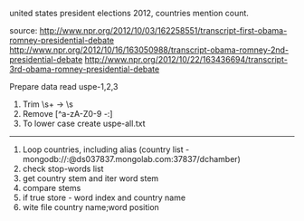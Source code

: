 ﻿united states president elections 2012, countries mention count.

source:
http://www.npr.org/2012/10/03/162258551/transcript-first-obama-romney-presidential-debate
http://www.npr.org/2012/10/16/163050988/transcript-obama-romney-2nd-presidential-debate
http://www.npr.org/2012/10/22/163436694/transcript-3rd-obama-romney-presidential-debate

Prepare data
read uspe-1,2,3
1. Trim \s+ -> \s
2. Remove [^a-zA-Z0-9 -:]
3. To lower case
create uspe-all.txt
----

1. Loop countries, including alias (country list -  mongodb://<dbuser>:<dbpassword>@ds037837.mongolab.com:37837/dchamber)
2. check stop-words list
3. get country stem and iter word stem
4. compare stems
5. if true store - word index and country name
6. wite file country name;word position
